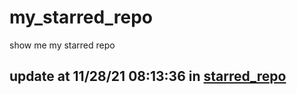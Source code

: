 # my_starred_repo
show me my starred repo

update at 11/28/21 08:13:36 in [starred_repo](./index.html)
---

